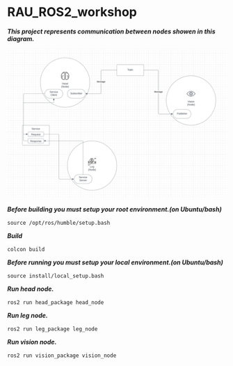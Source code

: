 # RAU_ROS2_workshop
***This project represents communication between nodes showen in this diagram.***

<img width="972" src="https://github.com/Cyber-Fusion/RAU_ROS2_workshop/blob/main/rau-bot-diagram.png">

***Before building you must setup your root environment.(on Ubuntu/bash)***
```
source /opt/ros/humble/setup.bash
```
***Build***
```
colcon build
```

***Before running you must setup your local environment.(on Ubuntu/bash)***
```
source install/local_setup.bash
```
***Run head node.***
```
ros2 run head_package head_node
```
***Run leg node.***
```
ros2 run leg_package leg_node
```
***Run vision node.***
```
ros2 run vision_package vision_node
```

